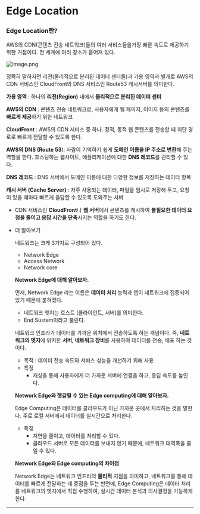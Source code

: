 # Edge Location

### Edge Location란?

AWS의 CDN(콘텐츠 전송 네트워크)들의 여러 서비스들을가장 빠른 속도로 제공하기 위한 거점이다. 전 세계에 여러 장소가 흩어져 있다. 

![image.png](attachment:90a955c2-ef28-44d1-ae89-5898bc87900f:image.png)

정확히 말하자면 리전(물리적으로 분리된 데이터 센터들)과 가용 영역과 별개로 AWS의 CDN 서비스인 CloudFront와 DNS 서비스인 Route53 캐시서버를 의미한다.

**가용 영역** : 하나의 **리전(Region)** 내에서 **물리적으로 분리된 데이터 센터**

**AWS의 CDN** : 콘텐츠 전송 네트워크로, 사용자에게 웹 페이지, 이미지 등의 콘텐츠를 **빠르게 제공**하기 위한 네트워크

**CloudFront** : AWS의 CDN 서비스 중 하나. 정적, 동적 웹 콘텐츠를 전송할 때 최단 경로로 빠르게 전달할 수 있도록 한다.

**AWS의 DNS (Route 53**): 사람이 기억하기 쉽게 **도메인 이름을 IP 주소로 변환**해 주는 역할을 한다. 호스팅하는 웹사이트, 애플리케이션에 대한 **DNS 레코드**를 관리할 수 있다.

**DNS 레코드** : DNS 서버에서 도메인 이름에 대한 다양한 정보를 저장하는 데이터 항목

**캐시 서버 (Cache Server)** : 자주 사용되는 데이터, 파일을 임시로 저장해 두고, 요청이 있을 때마다 빠르게 을답할 수 있도록 도와주는 서버

- CDN 서비스인 **CloudFront**나 **웹 서버**에서 콘텐츠를 캐시하여 **불필요한 데이터 요청을 줄이고 응답 시간을 단축**시키는 역할을 하기도 한다.

- 더 알아보기
    
    네트워크는 크게 3가지로 구성되어 있다.
    
    - Network Edge
    - Access Network
    - Network core
    
    **Network Edge에 대해 알아보자.**
    
    먼저, Network Edge 라는 이름은 **데이터 처리** 능력과 앱이 네트워크에 집중되어 있기 때문에 붙혀졌다.
    
    - 네트워크 엣지는 호스트 (클라이언트, 서버)를 의미한다.
    - End Sustem이라고 불린다.
    
    네트워크 인프라가 데이터를 가까운 위치에서 전송하도록 하는 개념이다. 즉, **네트워크의 엣지**에 위치한 **서버, 네트워크 장비**를 사용하여 데이터를 전송, 배포 하는 것이다.
    
    - 목적 : 데이터 전송 속도와 서비스 성능을 개선하기 위해 사용
    - 특징
        - 캐싱을 통해 사용자에게 더 가까운 서버에 연결을 하고, 응답 속도를 높인다.
    
    **Network Edge와 헷갈릴 수 있는 Edge computing에 대해 알아보자.**
    
    Edge Computing은 데이터를 클라우드가 아닌 가까운 곳에서 처리하는 것을 말한다. 주로 로컬 서버에서 데이터를 실시간으로 처리한다.
    
    - 특징
        - 지연을 줄이고, 데이터를 처리할 수 있다.
        - 클라우드 서버로 모든 데이터를 보내지 않기 때문에, 네트워크 대역폭을 줄일 수 있다.
    
    **Network Edge와 Edge computing의 차이점**
    
    Network Edge는 네트워크 인프라의 **물리적** 지점을 의미하고, 네트워크를 통해 데이터를 빠르게 전달하는 데 중점을 두는 반면에, Edge Computing은 데이터 처리를 네트워크의 엣지에서 직접 수행하여, 실시간 데이터 분석과 의사결정을 가능하게 한다.
    

****